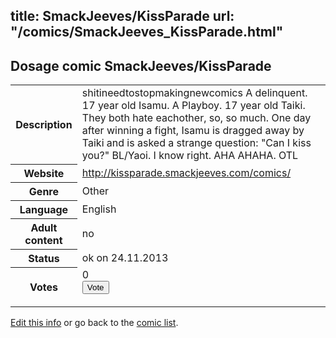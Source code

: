title: SmackJeeves/KissParade
url: "/comics/SmackJeeves_KissParade.html"
---
Dosage comic SmackJeeves/KissParade
-----------------------------------------

<p id="msg"></p>
<script type="text/javascript">
if (window.location.search === '?edit_info_mail=sent_ok') {
  var elem = document.getElementById("msg");
  elem.innerHTML = 'Edited information sucessfully sent for review, which is usually done daily. Thanks!';
  elem.className = 'ok';
}
</script>
<table class="comicinfo">
<tr>
<th>Description</th><td>shitineedtostopmakingnewcomics A delinquent. 17 year old Isamu. A Playboy. 17 year old Taiki. They both hate eachother, so, so much. One day after winning a fight, Isamu is dragged away by Taiki and is asked a strange question: &quot;Can I kiss you?&quot; BL/Yaoi. I know right. AHA AHAHA. OTL</td>
</tr>
<tr>
<th>Website</th><td><a href="http://kissparade.smackjeeves.com/comics/">http://kissparade.smackjeeves.com/comics/</a></td>
</tr>
<tr>
<th>Genre</th><td>Other</td>
</tr>
<tr>
<th>Language</th><td>English</td>
</tr>
<tr>
<th>Adult content</th><td>no</td>
</tr>
<tr>
<th>Status</th><td>ok on 24.11.2013</td>
</tr>
<tr>
<th>Votes</th><td>0
<form action="http://gaecounter.appspot.com/count/" method="POST">
<input name="name" type="hidden" value="SmackJeeves_KissParade"/>
<input name="uid" type="hidden" id="voteuid" value=""/>
<input type="submit" value="Vote"/>
</form>
</td>
</tr>
</table>
<script type="text/javascript">
var ua = navigator.userAgent;
document.getElementById("voteuid").value = ua.replace(/[^a-zA-Z0-9\._:]/g , "_");;
</script>

[Edit this info](SmackJeeves_KissParade_edit.html) or go back to the [comic list](../comic-index.html).
